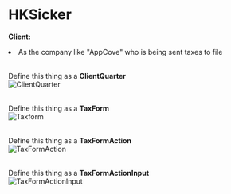 # HKSicker

<strong>Client:</strong>

<li>As the company like "AppCove" who is being sent taxes to file</li>
<br>


Define this thing as a <strong>ClientQuarter</strong><br>
![ClientQuarter](https://user-images.githubusercontent.com/104752620/174843131-bd5022fb-d584-42fb-afdf-944b0c165e65.jpg)
<br><br>




Define this thing as a <strong>TaxForm</strong><br>
![Taxform](/home/michael/Documents/TaxForm.jpg)
<br><br>


Define this thing as a <strong>TaxFormAction</strong><br>
![TaxFormAction](/home/michael/Documents/2.jpg)
<br><br>

Define this thing as a <strong>TaxFormActionInput</strong><br>
![TaxFormActionInput](/home/michael/Documents/3.jpg)
